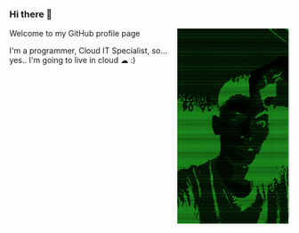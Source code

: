 ### Hi there 👋

Welcome to my GitHub profile page
<img width="40%" height="40%" align="right" src="https://raw.githubusercontent.com/FraCata00/FraCata00/master/img/ascii_FraCata00.png"/>

I'm a programmer, Cloud IT Specialist, so... yes.. I'm going to live in cloud ☁ :)

<!--
**FraCata00/FraCata00** is a ✨ _special_ ✨ repository because its `README.md` (this file) appears on your GitHub profile.

Here are some ideas to get you started:

- 🔭 I’m currently working on ...
- 🌱 I’m currently learning ...
- 👯 I’m looking to collaborate on ...
- 🤔 I’m looking for help with ...
- 💬 Ask me about ...
- 📫 How to reach me: ...
- 😄 Pronouns: ...
- ⚡ Fun fact: ...
-->
